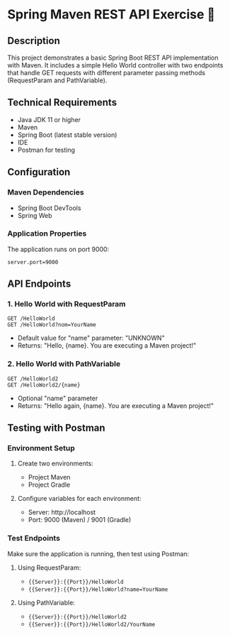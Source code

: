 # Spring Maven REST API Exercise 🌱

## Description

This project demonstrates a basic Spring Boot REST API implementation with Maven. It includes a simple Hello World controller with two endpoints that handle GET requests with different parameter passing methods (RequestParam and PathVariable).

## Technical Requirements

- Java JDK 11 or higher
- Maven
- Spring Boot (latest stable version)
- IDE
- Postman for testing

## Configuration

### Maven Dependencies

- Spring Boot DevTools
- Spring Web

### Application Properties

The application runs on port 9000:
```properties
server.port=9000
```

## API Endpoints

### 1. Hello World with RequestParam

```http
GET /HelloWorld
GET /HelloWorld?nom=YourName
```

- Default value for "name" parameter: "UNKNOWN"
- Returns: "Hello, {name}. You are executing a Maven project!"

### 2. Hello World with PathVariable

```http
GET /HelloWorld2
GET /HelloWorld2/{name}
```

- Optional "name" parameter
- Returns: "Hello again, {name}. You are executing a Maven project!"

## Testing with Postman

### Environment Setup

1. Create two environments:
   - Project Maven
   - Project Gradle

2. Configure variables for each environment:
   - Server: http://localhost
   - Port: 9000 (Maven) / 9001 (Gradle)

### Test Endpoints

Make sure the application is running, then test using Postman:

1. Using RequestParam:
   - `{{Server}}:{{Port}}/HelloWorld`
   - `{{Server}}:{{Port}}/HelloWorld?name=YourName`

2. Using PathVariable:
   - `{{Server}}:{{Port}}/HelloWorld2`
   - `{{Server}}:{{Port}}/HelloWorld2/YourName`
